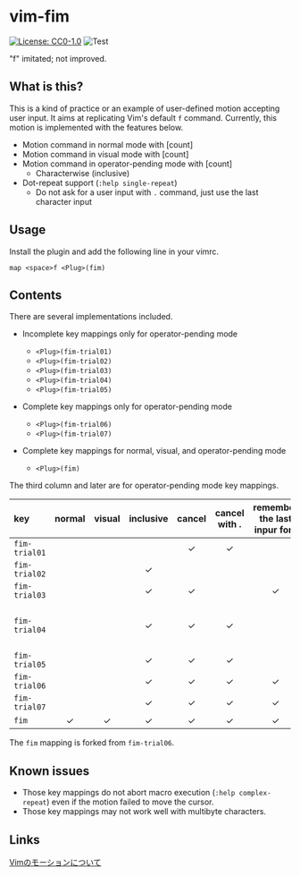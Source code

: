 vim-fim
=======

[![License: CC0-1.0](https://licensebuttons.net/l/zero/1.0/80x15.png)](http://creativecommons.org/publicdomain/zero/1.0/)
![Test](https://github.com/machakann/vim-fim/workflows/Test/badge.svg)

"f" imitated; not improved.

## What is this?

This is a kind of practice or an example of user-defined motion accepting user input.
It aims at replicating Vim's default `f` command.
Currently, this motion is implemented with the features below.

 - Motion command in normal mode with [count]
 - Motion command in visual mode with [count]
 - Motion command in operator-pending mode with [count]
    * Characterwise (inclusive)
 - Dot-repeat support (`:help single-repeat`)
    * Do not ask for a user input with `.` command, just use the last character input

## Usage

Install the plugin and add the following line in your vimrc.

```vim
map <space>f <Plug>(fim)
```

## Contents

There are several implementations included.

 - Incomplete key mappings only for operator-pending mode
    * `<Plug>(fim-trial01)`
    * `<Plug>(fim-trial02)`
    * `<Plug>(fim-trial03)`
    * `<Plug>(fim-trial04)`
    * `<Plug>(fim-trial05)`

 - Complete key mappings only for operator-pending mode
    * `<Plug>(fim-trial06)`
    * `<Plug>(fim-trial07)`

 - Complete key mappings for normal, visual, and operator-pending mode
    * `<Plug>(fim)`

The third column and later are for operator-pending mode key mappings.

|key          |normal |visual |inclusive |cancel |cancel with . | remember the last inpur for .| note                   |
|:------------|:-----:|:-----:|:--------:|:-----:|:------------:|:----------------------------:|:----------------------:|
|`fim-trial01`|       |       |          |   ✓   |      ✓       |                              |                        |
|`fim-trial02`|       |       |    ✓     |       |              |                              |                        |
|`fim-trial03`|       |       |    ✓     |   ✓   |              |               ✓              |                        |
|`fim-trial04`|       |       |    ✓     |   ✓   |      ✓       |                              |No outlook for linewise |
|`fim-trial05`|       |       |    ✓     |   ✓   |      ✓       |                              |                        |
|`fim-trial06`|       |       |    ✓     |   ✓   |      ✓       |               ✓              |                        |
|`fim-trial07`|       |       |    ✓     |   ✓   |      ✓       |               ✓              |                        |
|`fim        `|   ✓   |   ✓   |    ✓     |   ✓   |      ✓       |               ✓              |                        |

The `fim` mapping is forked from `fim-trial06`.

## Known issues

 - Those key mappings do not abort macro execution (`:help complex-repeat`) even if the motion failed to move the cursor.
 - Those key mappings may not work well with multibyte characters.

## Links

[Vimのモーションについて](https://machakann.hatenablog.com/entry/2021/01/24/163734)
